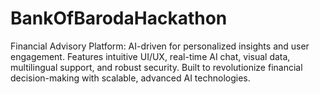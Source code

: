# BankOfBarodaHackathon
 Financial Advisory Platform: AI-driven for personalized insights and user engagement. Features intuitive UI/UX, real-time AI chat, visual data, multilingual support, and robust security. Built to revolutionize financial decision-making with scalable, advanced AI technologies.
